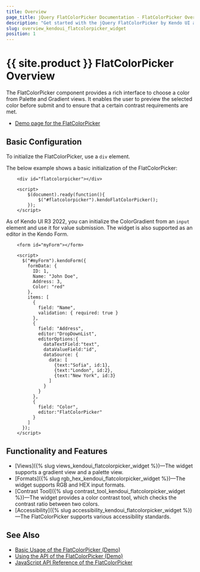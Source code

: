 ```yaml
---
title: Overview
page_title: jQuery FlatColorPicker Documentation - FlatColorPicker Overview
description: "Get started with the jQuery FlatColorPicker by Kendo UI and learn how to create, initialize, and enable the widget."
slug: overview_kendoui_flatcolorpicker_widget
position: 1
---
```


# {{ site.product }} FlatColorPicker Overview

The FlatColorPicker component provides a rich interface to choose a color from Palette and Gradient views. It enables the user to preview the selected color before submit and to ensure that a certain contrast requirements are met.

* [Demo page for the FlatColorPicker](https://demos.telerik.com/kendo-ui/flatcolorpicker/index)

## Basic Configuration

To initialize the FlatColorPicker, use a `div` element.

The below example shows a basic initialization of the FlatColorPicker:

```dojo
    <div id="flatcolorpicker"></div>

    <script>
        $(document).ready(function(){
            $("#flatcolorpicker").kendoFlatColorPicker();
        });
    </script>
```

As of Kendo UI R3 2022, you can initialize the ColorGradient from an `input` element and use it for value submission. The widget is also supported as an editor in the Kendo Form.

```dojo
    <form id="myForm"></form>

    <script>
      $("#myForm").kendoForm({
        formData: {
          ID: 1,
          Name: "John Doe",
          Address: 3,
          Color: "red"
        },
        items: [
          {
            field: "Name",
            validation: { required: true }
          },
          {
            field: "Address",
            editor:"DropDownList",
            editorOptions:{
              dataTextField:"text",
              dataValueField:"id",
              dataSource: {
                data: [
                  {text:"Sofia", id:1},
                  {text:"London", id:2},
                  {text:"New York", id:3}
                ]
              }
            }
          },
          {
            field: "Color",
            editor:"FlatColorPicker"
          }
        ]
      });
    </script>
```

## Functionality and Features

* [Views]({% slug views_kendoui_flatcolorpicker_widget %})&mdash;The widget supports a gradient view and a palette view.
* [Formats]({% slug rgb_hex_kendoui_flatcolorpicker_widget %})&mdash;The widget supports RGB and HEX input formats.
* [Contrast Tool]({% slug contrast_tool_kendoui_flatcolorpicker_widget %})&mdash;The widget provides a color contrast tool, which checks the contrast ratio between two colors.
* [Accessibility]({% slug accessibility_kendoui_flatcolorpicker_widget %})&mdash;The FlatColorPicker supports various accessibility standards.

## See Also

* [Basic Usage of the FlatColorPicker (Demo)](https://demos.telerik.com/kendo-ui/flatcolorpicker/index)
* [Using the API of the FlatColorPicker (Demo)](https://demos.telerik.com/kendo-ui/flatcolorpicker/api)
* [JavaScript API Reference of the FlatColorPicker](/api/javascript/ui/flatcolorpicker)
